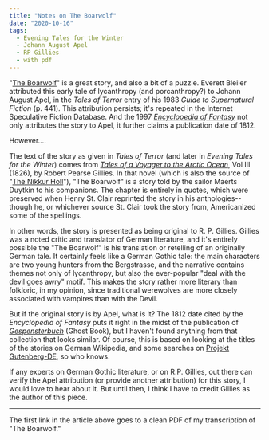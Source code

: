 ```yaml
---
title: "Notes on The Boarwolf"
date: "2020-10-16"
tags: 
  - Evening Tales for the Winter
  - Johann August Apel
  - RP Gillies
  - with pdf
---
```


"[The Boarwolf](/files/stories/theboarwolf-1.pdf)" is a great story, and also a bit of a puzzle. Everett Bleiler attributed this early tale of lycanthropy (and porcanthropy?) to Johann August Apel, in the _Tales of Terror_ entry of his 1983 _Guide to Supernatural Fiction_ (p. 441). This attribution persists; it's repeated in the Internet Speculative Fiction Database. And the 1997 [_Encyclopedia of Fantasy_](http://sf-encyclopedia.uk/fe.php?nm=apel_johann_august) not only attributes the story to Apel, it further claims a publication date of 1812.

However....

The text of the story as given in _Tales of Terror_ (and later in _Evening Tales for the Winter_) comes from [_Tales of a Voyager to the Arctic Ocean_](https://archive.org/details/talesavoyagerto02gillgoog/page/n311/mode/2up?q=boarwolf), Vol III (1826), by Robert Pearse Gillies. In that novel (which is also the source of "[The Nikkur Holl](/blog/2020-09-23-notes-on-the-nikkur-holl/)"), "The Boarwolf" is a story told by the sailor Maerts Duytkin to his companions. The chapter is entirely in quotes, which were preserved when Henry St. Clair reprinted the story in his anthologies--though he, or whichever source St. Clair took the story from, Americanized some of the spellings.

In other words, the story is presented as being original to R. P. Gillies. Gillies was a noted critic and translator of German literature, and it's entirely possible the "The Boarwolf" is his translation or retelling of an originally German tale. It certainly feels like a German Gothic tale: the main characters are two young hunters from the Bergstrasse, and the narrative contains themes not only of lycanthropy, but also the ever-popular "deal with the devil goes awry" motif. This makes the story rather more literary than folkloric, in my opinion, since traditional werewolves are more closely associated with vampires than with the Devil.

But if the original story is by Apel, what is it? The 1812 date cited by the _Encyclopedia of Fantasy_ puts it right in the midst of the publication of [_Gespensterbuch_](https://de.wikipedia.org/wiki/Gespensterbuch) (Ghost Book), but I haven't found anything from that collection that looks similar. Of course, this is based on looking at the titles of the stories on German Wikipedia, and some searches on [Projekt Gutenberg-DE](https://www.projekt-gutenberg.org/), so who knows.

If any experts on German Gothic literature, or on R.P. Gillies, out there can verify the Apel attribution (or provide another attribution) for this story, I would love to hear about it. But until then, I think I have to credit Gillies as the author of this piece.

* * *

The first link in the article above goes to a clean PDF of my transcription of "The Boarwolf."
